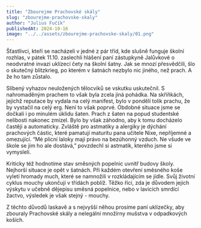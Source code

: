 ```yaml
---
title: "Zbourejme Prachovské skály"
slug: "zbourejme-prachovske-skaly"
author: "Julius Fučík"
publishedAt: 2024-10-16
image: "../../assets/zbourejme-prachovske-skaly/01.png"
---
```


Šťastlivci, kteří se nacházeli v jedné z pár tříd, kde slušně funguje školní rozhlas, v pátek 11.10. zaslechli hlášení paní zástupkyně Jalůvkové o neodvratné invazi uklízecí čety na školní šatny. Jak se mnozí přesvědčili, šlo o skutečný blitzkrieg, po kterém v šatnách nezbylo nic jiného, než prach. A že ho tam zůstalo.

Slíbený vyhazov neuložených tělocviků se vskutku uskutečnil. S nahromaděným prachem to však byla zcela jiná pohádka. Na skříňkách, jejichž reputace by vydala na celý manifest, bylo v pondělí tolik prachu, že by vystačil na celý erg. Není to však poprvé. Obdobné situace jsme se dočkali i po minulém úklidu šaten. Prach z šaten na popud studentské nelibosti nakonec zmizel. Bylo by však záhodno, aby k tomu docházelo častěji a automaticky. Zvláště pro astmatiky a alergiky je dýchání prachových částic, které pamatují maturitu pana učitele Nixe, nepříjemné a omezující. “Mé plicní laloky mají právo na bezúhonný vzduch. Ne všude ve škole se jim ho ale dostává,” povzdechl si astmatik, kterého jsme si vymysleli.

Kriticky též hodnotíme stav směsných popelnic uvnitř budovy školy. Nejhorší situace je opět v šatnách. Při každém otevření směsného koše vyletí hromady much, které se namnožili v rozkládajícím se jídle. Svůj životní cyklus mouchy ukončují v třídách poblíž. Těžko říci, zda je důvodem jejich výskytu v učebně dějepisu směsná popelnice, nebo v lavicích smrdící žactvo, výsledek je však stejný - mouchy.

Z těchto důvodů laskavě a s nejvyšší něhou prosíme paní uklízečky, aby zbouraly Prachovské skály a nelegální množírny mušstva v odpadkových koších.
